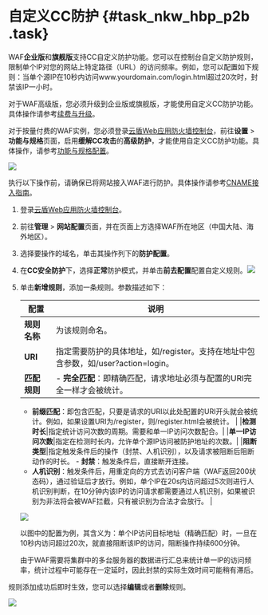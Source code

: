 # 自定义CC防护 {#task_nkw_hbp_p2b .task}

WAF**企业版**和**旗舰版**支持CC自定义防护功能。您可以在控制台自定义防护规则，限制单个IP对您的网站上特定路径（URL）的访问频率。例如，您可以配置如下规则：当单个源IP在10秒内访问www.yourdomain.com/login.html超过20次时，封禁该IP一小时。

对于WAF高级版，您必须升级到企业版或旗舰版，才能使用自定义CC防护功能。具体操作请参考[续费与升级](../../../../cn.zh-CN/产品定价/续费与升级.md#)。

对于按量付费的WAF实例，您必须登录[云盾Web应用防火墙控制台](https://yundun.console.aliyun.com/?p=waf)，前往**设置** \> **功能与规格**页面，启用**缓解CC攻击**的**高级防护**，才能使用自定义CC防护功能。具体操作，请参考[功能与规格配置](cn.zh-CN/用户指南/功能与规格配置（按量付费模式）.md#)。

![](http://static-aliyun-doc.oss-cn-hangzhou.aliyuncs.com/assets/img/15564/15432176517763_zh-CN.png)

执行以下操作前，请确保已将网站接入WAF进行防护。具体操作请参考[CNAME接入指南](cn.zh-CN/用户指南/接入WAF/WAF接入指南.md#)。

1.  登录[云盾Web应用防火墙控制台](https://yundun.console.aliyun.com/?p=waf)。 
2.  前往**管理** \> **网站配置**页面，并在页面上方选择WAF所在地区（中国大陆、海外地区）。 
3.  选择要操作的域名，单击其操作列下的**防护配置**。 
4.  在**CC安全防护**下，选择**正常**防护模式，并单击**前去配置**配置自定义规则。![](http://static-aliyun-doc.oss-cn-hangzhou.aliyuncs.com/assets/img/15564/15432176517764_zh-CN.png)

 
5.  单击**新增规则**，添加一条规则。参数描述如下： 

    |配置|说明|
    |--|--|
    |**规则名称**|为该规则命名。|
    |**URI**|指定需要防护的具体地址，如/register。支持在地址中包含参数，如/user?action=login。|
    |**匹配规则**|     -   **完全匹配**：即精确匹配，请求地址必须与配置的URI完全一样才会被统计。
    -   **前缀匹配**：即包含匹配，只要是请求的URI以此处配置的URI开头就会被统计。例如，如果设置URI为/register，则/register.html会被统计。
 |
    |**检测时长**|指定统计访问次数的周期。需要和单一IP访问次数配合。|
    |**单一IP访问次数**|指定在检测时长内，允许单个源IP访问被防护地址的次数。|
    |**阻断类型**|指定触发条件后的操作（封禁、人机识别），以及请求被阻断后阻断动作的时长。    -   **封禁**：触发条件后，直接断开连接。
    -   **人机识别**：触发条件后，用重定向的方式去访问客户端（WAF返回200状态码），通过验证后才放行。例如，单个IP在20s内访问超过5次则进行人机识别判断，在10分钟内该IP的访问请求都需要通过人机识别，如果被识别为非法将会被WAF拦截，只有被识别为合法才会放行。
|

    ![](http://static-aliyun-doc.oss-cn-hangzhou.aliyuncs.com/assets/img/15564/15432176517765_zh-CN.png)

    以图中的配置为例，其含义为：单个IP访问目标地址（精确匹配）时，一旦在10秒内访问超过20次，就直接阻断该IP的访问，阻断操作持续600分钟。

    由于WAF需要将集群中的多台服务器的数据进行汇总来统计单一IP的访问频率，统计过程中可能存在一定延时，因此封禁的实际生效时间可能稍有滞后。


规则添加成功后即时生效，您可以选择**编辑**或者**删除**规则。

![](http://static-aliyun-doc.oss-cn-hangzhou.aliyuncs.com/assets/img/15564/15432176517766_zh-CN.jpg)

